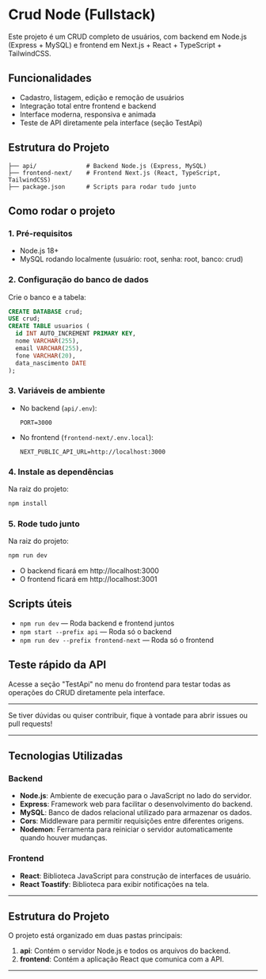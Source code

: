 # Crud Node (Fullstack)

Este projeto é um CRUD completo de usuários, com backend em Node.js (Express + MySQL) e frontend em Next.js + React + TypeScript + TailwindCSS.

## Funcionalidades
- Cadastro, listagem, edição e remoção de usuários
- Integração total entre frontend e backend
- Interface moderna, responsiva e animada
- Teste de API diretamente pela interface (seção TestApi)

## Estrutura do Projeto
```
├── api/              # Backend Node.js (Express, MySQL)
├── frontend-next/    # Frontend Next.js (React, TypeScript, TailwindCSS)
├── package.json      # Scripts para rodar tudo junto
```

## Como rodar o projeto

### 1. Pré-requisitos
- Node.js 18+
- MySQL rodando localmente (usuário: root, senha: root, banco: crud)

### 2. Configuração do banco de dados
Crie o banco e a tabela:
```sql
CREATE DATABASE crud;
USE crud;
CREATE TABLE usuarios (
  id INT AUTO_INCREMENT PRIMARY KEY,
  nome VARCHAR(255),
  email VARCHAR(255),
  fone VARCHAR(20),
  data_nascimento DATE
);
```

### 3. Variáveis de ambiente
- No backend (`api/.env`):
  ```
  PORT=3000
  ```
- No frontend (`frontend-next/.env.local`):
  ```
  NEXT_PUBLIC_API_URL=http://localhost:3000
  ```

### 4. Instale as dependências
Na raiz do projeto:
```bash
npm install
```

### 5. Rode tudo junto
Na raiz do projeto:
```bash
npm run dev
```
- O backend ficará em http://localhost:3000
- O frontend ficará em http://localhost:3001

## Scripts úteis
- `npm run dev` — Roda backend e frontend juntos
- `npm start --prefix api` — Roda só o backend
- `npm run dev --prefix frontend-next` — Roda só o frontend

## Teste rápido da API
Acesse a seção "TestApi" no menu do frontend para testar todas as operações do CRUD diretamente pela interface.

---

Se tiver dúvidas ou quiser contribuir, fique à vontade para abrir issues ou pull requests!

---

## Tecnologias Utilizadas

### Backend
- **Node.js**: Ambiente de execução para o JavaScript no lado do servidor.
- **Express**: Framework web para facilitar o desenvolvimento do backend.
- **MySQL**: Banco de dados relacional utilizado para armazenar os dados.
- **Cors**: Middleware para permitir requisições entre diferentes origens.
- **Nodemon**: Ferramenta para reiniciar o servidor automaticamente quando houver mudanças.

### Frontend
- **React**: Biblioteca JavaScript para construção de interfaces de usuário.
- **React Toastify**: Biblioteca para exibir notificações na tela.

---

## Estrutura do Projeto

O projeto está organizado em duas pastas principais:

1. **api**: Contém o servidor Node.js e todos os arquivos do backend.
2. **frontend**: Contém a aplicação React que comunica com a API.

---
